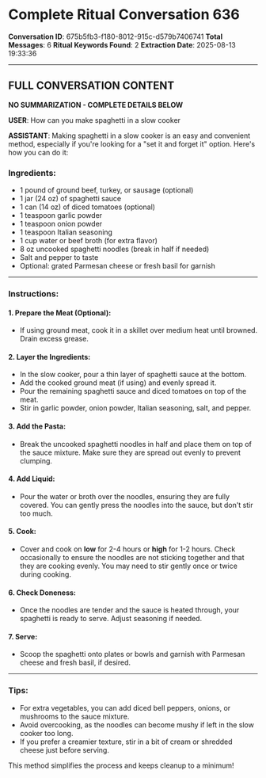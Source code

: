 # Complete Ritual Conversation 636

**Conversation ID**: 675b5fb3-f180-8012-915c-d579b7406741
**Total Messages**: 6
**Ritual Keywords Found**: 2
**Extraction Date**: 2025-08-13 19:33:36

---

## FULL CONVERSATION CONTENT

**NO SUMMARIZATION - COMPLETE DETAILS BELOW**

**USER**: How can you make spaghetti in a slow cooker

**ASSISTANT**: Making spaghetti in a slow cooker is an easy and convenient method, especially if you're looking for a "set it and forget it" option. Here's how you can do it:

### Ingredients:
- 1 pound of ground beef, turkey, or sausage (optional)
- 1 jar (24 oz) of spaghetti sauce
- 1 can (14 oz) of diced tomatoes (optional)
- 1 teaspoon garlic powder
- 1 teaspoon onion powder
- 1 teaspoon Italian seasoning
- 1 cup water or beef broth (for extra flavor)
- 8 oz uncooked spaghetti noodles (break in half if needed)
- Salt and pepper to taste
- Optional: grated Parmesan cheese or fresh basil for garnish

---

### Instructions:

#### 1. **Prepare the Meat (Optional)**:
   - If using ground meat, cook it in a skillet over medium heat until browned. Drain excess grease.

#### 2. **Layer the Ingredients**:
   - In the slow cooker, pour a thin layer of spaghetti sauce at the bottom.
   - Add the cooked ground meat (if using) and evenly spread it.
   - Pour the remaining spaghetti sauce and diced tomatoes on top of the meat.
   - Stir in garlic powder, onion powder, Italian seasoning, salt, and pepper.

#### 3. **Add the Pasta**:
   - Break the uncooked spaghetti noodles in half and place them on top of the sauce mixture. Make sure they are spread out evenly to prevent clumping.

#### 4. **Add Liquid**:
   - Pour the water or broth over the noodles, ensuring they are fully covered. You can gently press the noodles into the sauce, but don't stir too much.

#### 5. **Cook**:
   - Cover and cook on **low** for 2-4 hours or **high** for 1-2 hours. Check occasionally to ensure the noodles are not sticking together and that they are cooking evenly. You may need to stir gently once or twice during cooking.

#### 6. **Check Doneness**:
   - Once the noodles are tender and the sauce is heated through, your spaghetti is ready to serve. Adjust seasoning if needed.

#### 7. **Serve**:
   - Scoop the spaghetti onto plates or bowls and garnish with Parmesan cheese and fresh basil, if desired.

---

### Tips:
- For extra vegetables, you can add diced bell peppers, onions, or mushrooms to the sauce mixture.
- Avoid overcooking, as the noodles can become mushy if left in the slow cooker too long.
- If you prefer a creamier texture, stir in a bit of cream or shredded cheese just before serving. 

This method simplifies the process and keeps cleanup to a minimum!